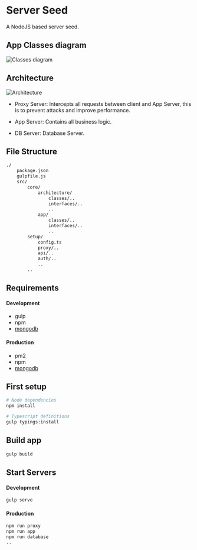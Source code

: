 Server Seed
===========

A NodeJS based server seed.

## App Classes diagram

![Classes diagram](media/app-classes-diagram.png)

## Architecture

![Architecture](media/architecture.png)

- Proxy Server: Intercepts all requests between client and App Server, this is to prevent attacks and improve performance.

- App Server: Contains all business logic.

- DB Server: Database Server.


## File Structure

```bash
./
	package.json
	gulpfile.js
	src/
		core/
			architecture/
				classes/..
				interfaces/..
				..
			app/
				classes/..
				interfaces/..
				..
		setup/
			config.ts
			proxy/..
			api/..
			auth/..
			..
		..
```

## Requirements

#### Development
- gulp
- npm
- [mongodb](https://docs.mongodb.com/manual/installation/)

#### Production
- pm2
- npm
- [mongodb](https://docs.mongodb.com/manual/installation/)

## First setup
```bash
# Node dependencies
npm install

# Typescript definitions
gulp typings:install
```


## Build app
```bash
gulp build
```

## Start Servers

#### Development
```bash
gulp serve
```

#### Production
```bash
npm run proxy
npm run app
npm run database
..
```

